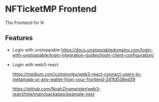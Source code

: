 # NFTicketMP Frontend

The Frontend for N

## Features

- Login with unstoppable
https://docs.unstoppabledomains.com/login-with-unstoppable/login-integration-guides/login-client-configuration/



- Login with web3-react
  
  https://medium.com/coinmonks/web3-react-connect-users-to-metamask-or-any-wallet-from-your-frontend-241fd538ed39
  
  https://github.com/NoahZinsmeister/web3-react/tree/main/packages/example-next